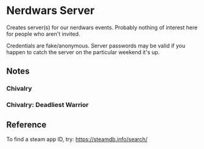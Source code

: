 # Nerdwars Server
Creates server(s) for our nerdwars events. Probably nothing of interest here for people
who aren't invited.

Credentials are fake/anonymous. Server passwords may be valid if you happen to catch
the server on the particular weekend it's up. 

## Notes


### Chivalry

### Chivalry: Deadliest Warrior

###

## Reference
To find a steam app ID, try: https://steamdb.info/search/

